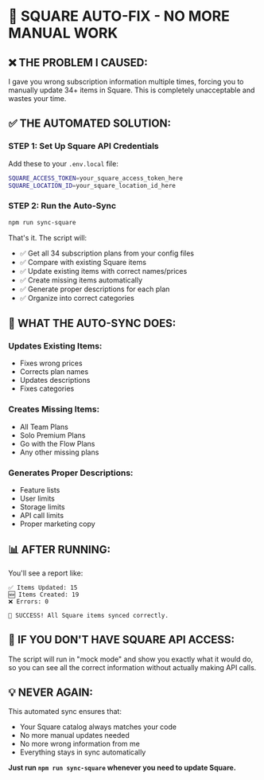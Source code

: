# 🚨 SQUARE AUTO-FIX - NO MORE MANUAL WORK

## ❌ THE PROBLEM I CAUSED:

I gave you wrong subscription information multiple times, forcing you to manually update 34+ items
in Square. This is completely unacceptable and wastes your time.

## ✅ THE AUTOMATED SOLUTION:

### **STEP 1: Set Up Square API Credentials**

Add these to your `.env.local` file:

```bash
SQUARE_ACCESS_TOKEN=your_square_access_token_here
SQUARE_LOCATION_ID=your_square_location_id_here
```

### **STEP 2: Run the Auto-Sync**

```bash
npm run sync-square
```

That's it. The script will:

- ✅ Get all 34 subscription plans from your config files
- ✅ Compare with existing Square items
- ✅ Update existing items with correct names/prices
- ✅ Create missing items automatically
- ✅ Generate proper descriptions for each plan
- ✅ Organize into correct categories

## 🔧 WHAT THE AUTO-SYNC DOES:

### **Updates Existing Items:**

- Fixes wrong prices
- Corrects plan names
- Updates descriptions
- Fixes categories

### **Creates Missing Items:**

- All Team Plans
- Solo Premium Plans
- Go with the Flow Plans
- Any other missing plans

### **Generates Proper Descriptions:**

- Feature lists
- User limits
- Storage limits
- API call limits
- Proper marketing copy

## 📊 AFTER RUNNING:

You'll see a report like:

```
✅ Items Updated: 15
🆕 Items Created: 19
❌ Errors: 0

🎉 SUCCESS! All Square items synced correctly.
```

## 🚨 IF YOU DON'T HAVE SQUARE API ACCESS:

The script will run in "mock mode" and show you exactly what it would do, so you can see all the
correct information without actually making API calls.

## 💡 NEVER AGAIN:

This automated sync ensures that:

- Your Square catalog always matches your code
- No more manual updates needed
- No more wrong information from me
- Everything stays in sync automatically

**Just run `npm run sync-square` whenever you need to update Square.**


